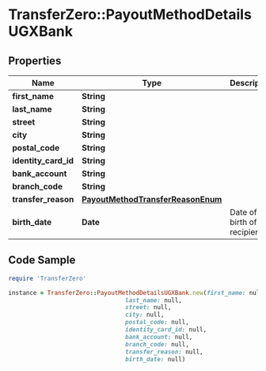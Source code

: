 # TransferZero::PayoutMethodDetailsUGXBank

## Properties

Name | Type | Description | Notes
------------ | ------------- | ------------- | -------------
**first_name** | **String** |  | 
**last_name** | **String** |  | 
**street** | **String** |  | 
**city** | **String** |  | 
**postal_code** | **String** |  | 
**identity_card_id** | **String** |  | 
**bank_account** | **String** |  | 
**branch_code** | **String** |  | 
**transfer_reason** | [**PayoutMethodTransferReasonEnum**](PayoutMethodTransferReasonEnum.md) |  | 
**birth_date** | **Date** | Date of birth of recipient | [optional] 

## Code Sample

```ruby
require 'TransferZero'

instance = TransferZero::PayoutMethodDetailsUGXBank.new(first_name: null,
                                 last_name: null,
                                 street: null,
                                 city: null,
                                 postal_code: null,
                                 identity_card_id: null,
                                 bank_account: null,
                                 branch_code: null,
                                 transfer_reason: null,
                                 birth_date: null)
```


